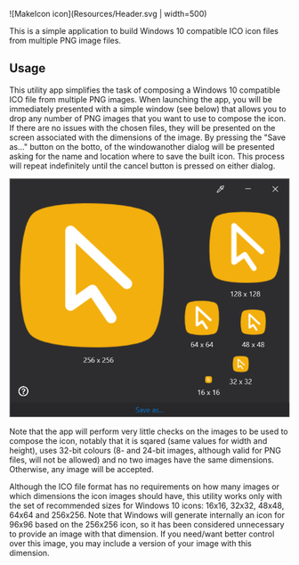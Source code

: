 ![MakeIcon icon](Resources/Header.svg | width=500)

This is a simple application to build Windows 10 compatible ICO icon files from multiple PNG image files.

## Usage

This utility app simplifies the task of composing a Windows 10 compatible ICO file from multiple PNG images. When launching the app, you will be immediately presented with a simple window (see below) that allows you to drop any number of PNG images that you want to use to compose the icon. If there are no issues with the chosen files, they will be presented on the screen associated with the dimensions of the image. By pressing the "Save as..." button on the botto, of the windowanother dialog will be presented asking for the name and location where to save the built icon. This process will repeat indefinitely until the cancel button is pressed on either dialog.

![Application screen](Resources/Screen.png)

Note that the app will perform very little checks on the images to be used to compose the icon, notably that it is sqared (same values for width and height), uses 32-bit colours (8- and 24-bit images, although valid for PNG files, will not be allowed) and no two images have the same dimensions. Otherwise, any image will be accepted.

Although the ICO file format has no requirements on how many images or which dimensions the icon images should have, this utility works only with the set of recommended sizes for Windows 10 icons: 16x16, 32x32, 48x48, 64x64 and 256x256. Note that Windows will generate internally an icon for 96x96 based on the 256x256 icon, so it has been considered unnecessary to provide an image with that dimension. If you need/want better control over this image, you may include a version of your image with this dimension.